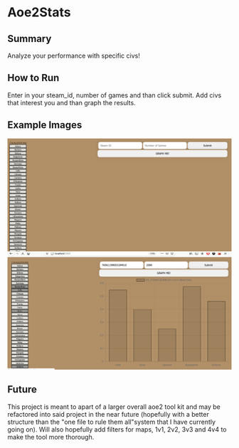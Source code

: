 # Aoe2Stats

## Summary
<!-- This is a collections of tools that focus on helping players analysize their performace in Age of Empires II multiplayer mode.  -->
Analyze your performance with specific civs!

## How to Run
Enter in your steam_id, number of games and than click submit. Add civs that interest you and than graph the results.

## Example Images

![plot](Example_Image_TWO.PNG?raw=true)
![Alt text](Example_Image_ONE.PNG?raw=true)

## Future
This project is meant to apart of a larger overall aoe2 tool kit and may be refactored into said project in the near future (hopefully with a better structure than the "one file to rule them all"system that I have currently going on). Will also hopefully add filters for maps, 1v1, 2v2, 3v3 and 4v4 to make the tool more thorough.
